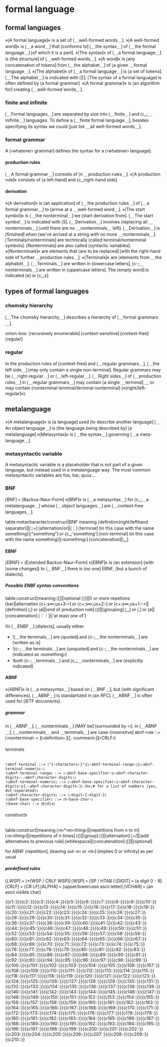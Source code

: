 # formal language

## formal languages

»⟮A formal language⟯« is a set of ⟮＿well-formed words＿⟯.
»⟮A well-formed word⟯« is ⟮＿a word＿⟯ that ⟮conforms to⟯ ⟮＿the syntax＿⟯ of ⟮＿the formal language＿⟯ ⟮of which it is a part⟯.
»⟮The syntax⟯« of ⟮＿a formal language＿⟯ is ⟮the structure⟯ of ⟮＿well-formed words＿⟯.
»⟮A word⟯« is ⟮any concatenation of tokens⟯ from ⟮＿the alphabet＿⟯ of ⟮a given ＿formal language＿⟯.
»⟮The alphabet⟯« of ⟮＿a formal language＿⟯ is ⟮a set of tokens⟯.
⟮＿The alphabet＿⟯ is indicated with ⟮Σ⟯.
⟮The syntax of a formal language⟯ is often defined by ⟮a formal grammar⟯.
»⟮A formal grammar⟯« is ⟮an algorithm for⟯ creating ⟮＿well-formed words＿⟯.

### finite and infinite

⟮＿Formal languages＿⟯ are separated by size into ⟮＿finite＿⟯ and ⟮c_;＿inifinte＿⟯ languages.
To define a ⟮＿finite formal language＿⟯, besides specifying its syntax we could ⟮just list ＿all well-formed words＿⟯.

### formal grammar

A ⟮‹whatever› grammar⟯ defines the syntax for a ⟮‹whatever› language⟯.

#### production rules

⟮＿A formal grammar＿⟯ consists of ⟮n ＿production rules＿⟯.
»⟮A production rule⟯« consists of ⟮a left-hand⟯ and ⟮c_;right-hand side⟯.

#### derivation

»⟮A derivation⟯« is ⟮an application⟯ of ⟮＿the production rules＿⟯ of ⟮＿a formal grammar＿⟯ to ⟮arrive at a ＿well-formed word＿⟯.
»⟮The start symbol⟯« is ⟮＿the nonterminal＿⟯ we ⟮start derivation from⟯.
⟮＿The start symbol＿⟯ is indicated with ⟮S⟯.
⟮＿Derivation＿⟯ involves ⟮replacing all ＿nonterminals＿⟯ ⟮until there are no ＿nonterminals＿ left⟯.
⟮＿Derivation＿⟯ is ⟮finished⟯ when ⟮we've arrived at a string with no more ＿nonterminals＿⟯.
⟮Terminals/nonterminals⟯ are technically ⟮called terminal/nonterminal symbols⟯.
⟮Nonterminals⟯ are also called ⟮syntactic variables⟯.
»⟮Nonterminals⟯« are elements that ⟮are to be replaced⟯ ⟮with the right-hand side of further ＿production rules＿⟯.
»⟮Terminals⟯« are ⟮elements from ＿the alphabet＿⟯.
⟮＿Terminals＿⟯ are written in ⟮lowercase letters⟯, ⟮c-;＿nonterminals＿⟯ are written in ⟮uppercase letters⟯.
The ⟮empty word⟯ is indicated ⟮e⟯ or ⟮c_;ε⟯.

## types of formal languages

### chomsky hierarchy

⟮＿The chomsky hierarchy＿⟯ describes a hierarchy of ⟮＿formal grammars＿⟯.


onion-box:
⟮recursively enumerable⟯
  ⟮context-sensitive⟯
    ⟮context-free⟯
      ⟮regular⟯

### regular

In the production rules of ⟮context-free⟯ and ⟮＿regular grammars＿⟯, ⟮＿the left side＿⟯ ⟮may only contain a single non-terminal⟯.
Regular grammars may be ⟮＿right-regular＿⟯ or ⟮＿left-regular＿⟯.
⟮＿Right sides＿⟯ of ⟮＿production rules＿⟯ in ⟮＿regular grammars＿⟯ may contain ⟮a single ＿terminal⟯＿, or may contain ⟮nonterminal terminal/terminal nonterminal⟯ (»⟮right/left-regular⟯«).

## metalanguage

»⟮A metalanguage⟯« is ⟮a language⟯ used ⟮to describe another language⟯
⟮＿An object language＿⟯ is ⟮the language being described by⟯ ⟮a metalanguage⟯
»⟮Metasyntax⟯« is ⟮＿the syntax＿⟯ governing ⟮＿a meta-language＿⟯.

### metasyntactic variable

A metasyntactic variable is a placeholder that is not part of a given language, but instead used in a metalanguage way.
The most common metasyntactic variables are foo, bar, quuz...

### BNF

⟮BNF⟯ = ⟮Backus-Naur-Form⟯
»⟮BNF⟯« is ⟮＿a metasyntax＿⟯ for ⟮c_;＿a metalanguage＿⟯ whose ⟮＿object languages＿⟯ are ⟮＿context-free languages＿⟯.


table:metacharacter/construct|BNF meaning
⟮definition(right/lefthand separator)⟯|⟮::=⟯
⟮alternation/or⟯|⟮｜⟯
⟮terminal⟯ (in this case with the name something)|⟮"something"⟯ or ⟮c_;'something'⟯
⟮non-terminal⟯ (in this case with the name something)|⟮‹something›⟯
⟮concatenation⟯|⟮␣⟯

#### EBNF

⟮EBNF⟯ = ⟮Extended Backus-Naur-Form⟯
»⟮EBNF⟯« is ⟮an extension⟯ (with ⟮some changes⟯) to ⟮＿BNF＿⟯
there is ⟮no one⟯ EBNF, ⟮but a bunch of dialects⟯.

##### Possible ENBF syntax conventions

table:construct|meaning
⟮[]⟯|optional
⟮{}⟯|0 or more repetions
⟮bar⟯|alternation
⟮c+;s∞;us+3:=⟯ or ⟮c+;s∞;us+2::⟯ or ⟮c+;s∞;us+1:::=⟯|⟮definition⟯
⟮;⟯ or ⟮ø⟯|⟮end of production rule⟯
⟮()⟯|⟮grouping⟯
⟮␣⟯ or ⟮,⟯ or ⟮ø⟯|⟮concatenation⟯
⟮｜｜⟯|⟮'at least one of'⟯

!In ⟮＿ENBF＿⟯ ⟮dialects⟯, usually either 
- !⟮＿the terminals＿⟯ are ⟮quoted⟯ and ⟮c-;＿the nonterminals＿⟯ are ⟮written as is⟯
- !⟮c-;＿the terminals＿⟯ are ⟮unquoted⟯ and ⟮c-;＿the nonterminals＿⟯ are ⟮indicated as ‹something›⟯
- !both ⟮c-;＿terminals＿⟯ and ⟮c_;＿nonterminals＿⟯ are ⟮explicitly indicated⟯

#### ABNF

»⟮ABNF⟯« is ⟮＿a metasyntax＿⟯ based on ⟮＿BNF＿⟯, but ⟮with significant differences⟯.
⟮＿ABNF＿⟯ is standartized in ⟮an RFC⟯.
⟮＿ABNF＿⟯ is often used for ⟮IETF documents⟯.

##### grammar

in ⟮＿ABNF＿⟯, ⟮＿nonterminals＿⟯ ⟮MAY be⟯ ⟮surrounded by ‹›⟯.
in ⟮＿ABNF＿⟯, ⟮＿nonterminals＿ and ＿terminals＿⟯ are case-⟮insensitve⟯
abnf-rule ::= ⟮‹nonterminal› = ⟯⟮‹definition› ⟯⟮[; ‹comment›]⟯⟮‹CRLF›⟯

###### terminals

```
!abnf-terminal ::= ⟮"{‹characters›}"⟯|⟮‹abnf-terminal-range›⟯|⟮‹abnf-terminal-numeric›⟯
!⟮abnf-terminal-range⟯ ::= ⟮‹abnf-base-specifier›⟯⟮‹abnf-character-digits›-‹abnf-character-digits›⟯
!⟮abnf-terminal-numeric⟯ ::= ⟮‹abnf-base-specifier›⟯⟮‹abnf-character-digits›⟯⟮{.‹abnf-character-digits›}⟯ ⟮h∞;# for a list of numbers (yes, dot-separated)⟯
!⟮abnf-character-digits⟯ ::= ⟮‹digit›{‹digit›}⟯
!⟮abnf-base-specifier⟯ ::= ⟮%‹base-char›⟯
!⟮base-char⟯ ::= ⟮b|d|x⟯
```

###### constructs

table:construct|meaning
⟮‹n›*‹m›‹thing›⟯|⟮repetitions from n to m⟯
⟮‹n›‹thing›⟯|⟮repetitions of n times⟯
⟮()⟯|⟮group⟯
⟮/⟯|⟮alternation⟯
⟮=/⟯|⟮add alternatives to previous rule⟯
⟮whitespace⟯|⟮concatenation⟯
⟮[]⟯|⟮optional⟯


for ABNF ⟮repetition⟯, ⟮leaving out ‹n› or ‹m›⟯ ⟮implies 0 or infinity⟯ as per usual

##### predefined rules

⟮LWSP⟯ = 	⟮*(WSP / CRLF WSP)⟯
⟮WSP⟯ = ⟮SP / HTAB	⟯
⟮DIGIT⟯ = ⟮a digit 0 - 9⟯
⟮CRLF⟯ = ⟮CR LF⟯
⟮ALPHA⟯ = ⟮upper/lowercase ascii letter⟯
⟮VCHAR⟯ = ⟮an ascii visible char⟯

<span class="cloze-dump">{{c1::}}{{c2::}}{{c3::}}{{c4::}}{{c5::}}{{c6::}}{{c7::}}{{c8::}}{{c9::}}{{c10::}}{{c11::}}{{c12::}}{{c13::}}{{c14::}}{{c15::}}{{c16::}}{{c17::}}{{c18::}}{{c19::}}{{c20::}}{{c21::}}{{c22::}}{{c23::}}{{c24::}}{{c25::}}{{c26::}}{{c27::}}{{c28::}}{{c29::}}{{c30::}}{{c31::}}{{c32::}}{{c33::}}{{c34::}}{{c35::}}{{c36::}}{{c37::}}{{c38::}}{{c39::}}{{c40::}}{{c41::}}{{c42::}}{{c43::}}{{c44::}}{{c45::}}{{c46::}}{{c47::}}{{c48::}}{{c49::}}{{c50::}}{{c51::}}{{c52::}}{{c53::}}{{c54::}}{{c55::}}{{c56::}}{{c57::}}{{c58::}}{{c59::}}{{c60::}}{{c61::}}{{c62::}}{{c63::}}{{c64::}}{{c65::}}{{c66::}}{{c67::}}{{c68::}}{{c69::}}{{c70::}}{{c71::}}{{c72::}}{{c73::}}{{c74::}}{{c75::}}{{c76::}}{{c77::}}{{c78::}}{{c79::}}{{c80::}}{{c81::}}{{c82::}}{{c83::}}{{c84::}}{{c85::}}{{c86::}}{{c87::}}{{c88::}}{{c89::}}{{c90::}}{{c91::}}{{c92::}}{{c93::}}{{c94::}}{{c95::}}{{c96::}}{{c97::}}{{c98::}}{{c99::}}{{c100::}}{{c101::}}{{c102::}}{{c103::}}{{c104::}}{{c105::}}{{c106::}}{{c107::}}{{c108::}}{{c109::}}{{c110::}}{{c111::}}{{c112::}}{{c113::}}{{c114::}}{{c115::}}{{c116::}}{{c117::}}{{c118::}}{{c119::}}{{c120::}}{{c121::}}{{c122::}}{{c123::}}{{c124::}}{{c125::}}{{c126::}}{{c127::}}{{c128::}}{{c129::}}{{c130::}}{{c131::}}{{c132::}}{{c133::}}{{c134::}}{{c135::}}{{c136::}}{{c137::}}{{c138::}}{{c139::}}{{c140::}}{{c141::}}{{c142::}}{{c143::}}{{c144::}}{{c145::}}{{c146::}}{{c147::}}{{c148::}}{{c149::}}{{c150::}}{{c151::}}{{c152::}}{{c153::}}{{c154::}}{{c155::}}{{c156::}}{{c157::}}{{c158::}}{{c159::}}{{c160::}}{{c161::}}{{c162::}}{{c163::}}{{c164::}}{{c165::}}{{c166::}}{{c167::}}{{c168::}}{{c169::}}{{c170::}}{{c171::}}{{c172::}}{{c173::}}{{c174::}}{{c175::}}{{c176::}}{{c177::}}{{c178::}}{{c179::}}{{c180::}}{{c181::}}{{c182::}}{{c183::}}{{c184::}}{{c185::}}{{c186::}}{{c187::}}{{c188::}}{{c189::}}{{c190::}}{{c191::}}{{c192::}}{{c193::}}{{c194::}}{{c195::}}{{c196::}}{{c197::}}{{c198::}}{{c199::}}{{c200::}}{{c201::}}{{c202::}}{{c203::}}{{c204::}}{{c205::}}{{c206::}}{{c207::}}{{c208::}}{{c209::}}{{c210::}}</span>